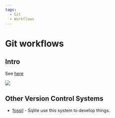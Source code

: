 ```yaml
---
tags:
  - Git
  - Workflows
---
```


# Git workflows

## Intro

See [here](https://www.atlassian.com/git/tutorials/comparing-workflows/gitflow-workflow)

![](https://wac-cdn.atlassian.com/dam/jcr:8f00f1a4-ef2d-498a-a2c6-8020bb97902f/03%20Release%20branches.svg?cdnVersion=1770)

## Other Version Control Systems

- [fossil](https://fossil-scm.org/home/doc/trunk/www/index.wiki) - Sqlite use this system to develop things.
